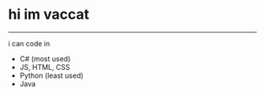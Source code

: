 <h1>hi im vaccat</h1>
<hr>

i can code in
   - C# (most used) <br>
   - JS, HTML, CSS <br>
   - Python (least used) <br>
   - Java <br>
